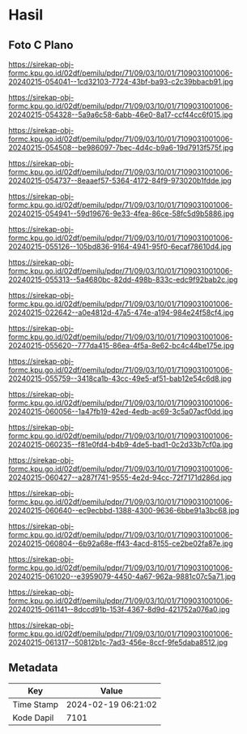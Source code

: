 # Hasil

## Foto C Plano

https://sirekap-obj-formc.kpu.go.id/02df/pemilu/pdpr/71/09/03/10/01/7109031001006-20240215-054041--1cd32103-7724-43bf-ba93-c2c39bbacb91.jpg

https://sirekap-obj-formc.kpu.go.id/02df/pemilu/pdpr/71/09/03/10/01/7109031001006-20240215-054328--5a9a6c58-6abb-46e0-8a17-ccf44cc6f015.jpg

https://sirekap-obj-formc.kpu.go.id/02df/pemilu/pdpr/71/09/03/10/01/7109031001006-20240215-054508--be986097-7bec-4d4c-b9a6-19d7913f575f.jpg

https://sirekap-obj-formc.kpu.go.id/02df/pemilu/pdpr/71/09/03/10/01/7109031001006-20240215-054737--8eaaef57-5364-4172-84f9-973020b1fdde.jpg

https://sirekap-obj-formc.kpu.go.id/02df/pemilu/pdpr/71/09/03/10/01/7109031001006-20240215-054941--59d19676-9e33-4fea-86ce-58fc5d9b5886.jpg

https://sirekap-obj-formc.kpu.go.id/02df/pemilu/pdpr/71/09/03/10/01/7109031001006-20240215-055126--105bd836-9164-4941-95f0-6ecaf78610d4.jpg

https://sirekap-obj-formc.kpu.go.id/02df/pemilu/pdpr/71/09/03/10/01/7109031001006-20240215-055313--5a4680bc-82dd-498b-833c-edc9f92bab2c.jpg

https://sirekap-obj-formc.kpu.go.id/02df/pemilu/pdpr/71/09/03/10/01/7109031001006-20240215-022642--a0e4812d-47a5-474e-a194-984e24f58cf4.jpg

https://sirekap-obj-formc.kpu.go.id/02df/pemilu/pdpr/71/09/03/10/01/7109031001006-20240215-055620--777da415-86ea-4f5a-8e62-bc4c44be175e.jpg

https://sirekap-obj-formc.kpu.go.id/02df/pemilu/pdpr/71/09/03/10/01/7109031001006-20240215-055759--3418ca1b-43cc-49e5-af51-bab12e54c6d8.jpg

https://sirekap-obj-formc.kpu.go.id/02df/pemilu/pdpr/71/09/03/10/01/7109031001006-20240215-060056--1a47fb19-42ed-4edb-ac69-3c5a07acf0dd.jpg

https://sirekap-obj-formc.kpu.go.id/02df/pemilu/pdpr/71/09/03/10/01/7109031001006-20240215-060235--f81e0fd4-b4b9-4de5-bad1-0c2d33b7cf0a.jpg

https://sirekap-obj-formc.kpu.go.id/02df/pemilu/pdpr/71/09/03/10/01/7109031001006-20240215-060427--a287f741-9555-4e2d-94cc-72f7171d286d.jpg

https://sirekap-obj-formc.kpu.go.id/02df/pemilu/pdpr/71/09/03/10/01/7109031001006-20240215-060640--ec9ecbbd-1388-4300-9636-6bbe91a3bc68.jpg

https://sirekap-obj-formc.kpu.go.id/02df/pemilu/pdpr/71/09/03/10/01/7109031001006-20240215-060804--6b92a68e-ff43-4acd-8155-ce2be02fa87e.jpg

https://sirekap-obj-formc.kpu.go.id/02df/pemilu/pdpr/71/09/03/10/01/7109031001006-20240215-061020--e3959079-4450-4a67-962a-9881c07c5a71.jpg

https://sirekap-obj-formc.kpu.go.id/02df/pemilu/pdpr/71/09/03/10/01/7109031001006-20240215-061141--8dccd91b-153f-4367-8d9d-421752a076a0.jpg

https://sirekap-obj-formc.kpu.go.id/02df/pemilu/pdpr/71/09/03/10/01/7109031001006-20240215-061317--50812b1c-7ad3-456e-8ccf-9fe5daba8512.jpg


## Metadata

| Key        | Value               |
| ---------- | ------------------- |
| Time Stamp | 2024-02-19 06:21:02 |
| Kode Dapil | 7101                |




